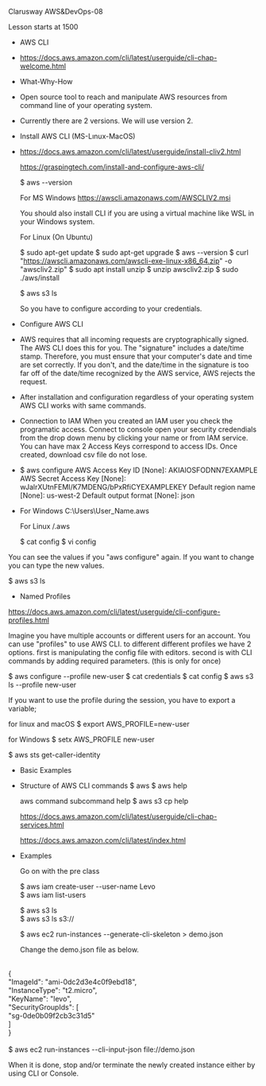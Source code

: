 Clarusway
AWS&DevOps-08

Lesson starts at 1500

* AWS CLI
- https://docs.aws.amazon.com/cli/latest/userguide/cli-chap-welcome.html

* What-Why-How

- Open source tool to reach and manipulate AWS resources from command line of your operating system.

- Currently there are 2 versions. We will use version 2.

* Install AWS CLI (MS-Lınux-MacOS)

- https://docs.aws.amazon.com/cli/latest/userguide/install-cliv2.html
 
  https://graspingtech.com/install-and-configure-aws-cli/

    $ aws --version
    
    For MS Windows
    https://awscli.amazonaws.com/AWSCLIV2.msi

    You should also install CLI if you are using a virtual machine like WSL in your Windows system.

    For Linux (On Ubuntu)
    
    $ sudo apt-get update
    $ sudo apt-get upgrade
    $ aws --version
    $ curl "https://awscli.amazonaws.com/awscli-exe-linux-x86_64.zip" -o "awscliv2.zip"
    $ sudo apt install unzip
    $ unzip awscliv2.zip
    $ sudo ./aws/install


    $ aws s3 ls

    So you have to configure according to your credentials.



* Configure AWS CLI

- AWS requires that all incoming requests are cryptographically signed. The AWS CLI does this for you. The "signature" includes a date/time stamp. Therefore, you must ensure that your computer's date and time are set correctly. If you don't, and the date/time in the signature is too far off of the date/time recognized by the AWS service, AWS rejects the request.

- After installation and configuration regardless of your operating system AWS CLI works with same commands.

- Connection to IAM
When you created an IAM user you check the programatic access.
Connect to console open your security credendials from the drop down menu by clicking your name or from IAM service.
You can have max 2 Access Keys correspond to access IDs. Once created, download csv file do not lose.


- $ aws configure
  AWS Access Key ID [None]: AKIAIOSFODNN7EXAMPLE
  AWS Secret Access Key [None]: wJalrXUtnFEMI/K7MDENG/bPxRfiCYEXAMPLEKEY
  Default region name [None]: us-west-2
  Default output format [None]: json

- For Windows 
  C:\Users\User_Name\.aws

  For Linux
  /.aws 
  
  $ cat config
  $ vi config

You can see the values if you "aws configure" again. If you want to change you can type the new values.

  $ aws s3 ls

- Named Profiles

https://docs.aws.amazon.com/cli/latest/userguide/cli-configure-profiles.html

Imagine you have multiple accounts or different users for an account. You can use "profiles" to use AWS CLI. to different different profiles we have 2 options. first is manipulating the config file with editors. second is with CLI commands by adding required parameters. (this is only for once)
  
  $ aws configure --profile new-user
  $ cat credentials
  $ cat config
  $ aws s3 ls --profile new-user

If you want to use the profile during the session, you have to export a variable;
  
  for linux and macOS
  $ export AWS_PROFILE=new-user
  
  for Windows
  $ setx AWS_PROFILE new-user

  $ aws sts get-caller-identity



* Basic Examples

- Structure of AWS CLI commands
  $ aws
  $ aws help
  
  aws command subcommand help
  $ aws s3 cp help

  https://docs.aws.amazon.com/cli/latest/userguide/cli-chap-services.html

  https://docs.aws.amazon.com/cli/latest/index.html

- Examples

  Go on with the pre class

  $ aws iam create-user --user-name Levo <br>
  $ aws iam list-users

  $ aws s3 ls <br>
  $ aws s3 ls s3://<bucket name>


  $ aws ec2 run-instances --generate-cli-skeleton > demo.json

  Change the demo.json file as below.
 <br>
{<br>
    "ImageId": "ami-0dc2d3e4c0f9ebd18",<br>
    "InstanceType": "t2.micro",<br>
    "KeyName": "levo",<br>
    "SecurityGroupIds": [<br>
        "sg-0de0b09f2cb3c31d5"<br>
    ]<br>
}<br>
<br>
  $ aws ec2 run-instances --cli-input-json file://demo.json

  When it is done, stop and/or terminate the newly created instance either by using CLI or Console. 
